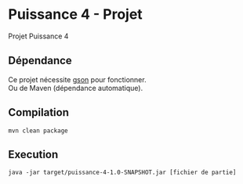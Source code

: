 # Puissance 4 - Projet

Projet Puissance 4

## Dépendance

Ce projet nécessite [gson](https://github.com/google/gson) pour fonctionner.<br>
Ou de Maven (dépendance automatique).

## Compilation

`mvn clean package`

## Execution

`java -jar target/puissance-4-1.0-SNAPSHOT.jar [fichier de partie]`